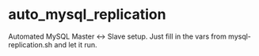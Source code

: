 # auto_mysql_replication
Automated MySQL Master &lt;-> Slave setup. Just fill in the vars from mysql-replication.sh and let it run.
